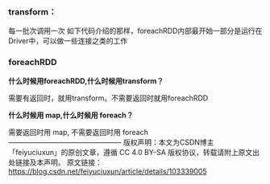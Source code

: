 ### transform：

每一批次调用一次
如下代码介绍的那样，foreachRDD内部最开始一部分是运行在Driver中，可以做一些连接之类的工作

### foreachRDD

**什么时候用foreachRDD,什么时候用transform？**

需要有返回时，就用transform。不需要返回时就用foreachRDD

**什么时候用 map,什么时候用 foreach？**

需要返回时用 map, 不需要返回时用 foreach
————————————————
版权声明：本文为CSDN博主「feiyuciuxun」的原创文章，遵循 CC 4.0 BY-SA 版权协议，转载请附上原文出处链接及本声明。
原文链接：https://blog.csdn.net/feiyuciuxun/article/details/103339005